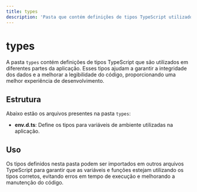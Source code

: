 ```yaml
---
title: types
description: 'Pasta que contém definições de tipos TypeScript utilizados na aplicação.'
---
```


# types

A pasta `types` contém definições de tipos TypeScript que são utilizados em diferentes partes da aplicação. Esses tipos ajudam a garantir a integridade dos dados e a melhorar a legibilidade do código, proporcionando uma melhor experiência de desenvolvimento.

## Estrutura

Abaixo estão os arquivos presentes na pasta `types`:

- **env.d.ts**: Define os tipos para variáveis de ambiente utilizadas na aplicação.

## Uso

Os tipos definidos nesta pasta podem ser importados em outros arquivos TypeScript para garantir que as variáveis e funções estejam utilizando os tipos corretos, evitando erros em tempo de execução e melhorando a manutenção do código.